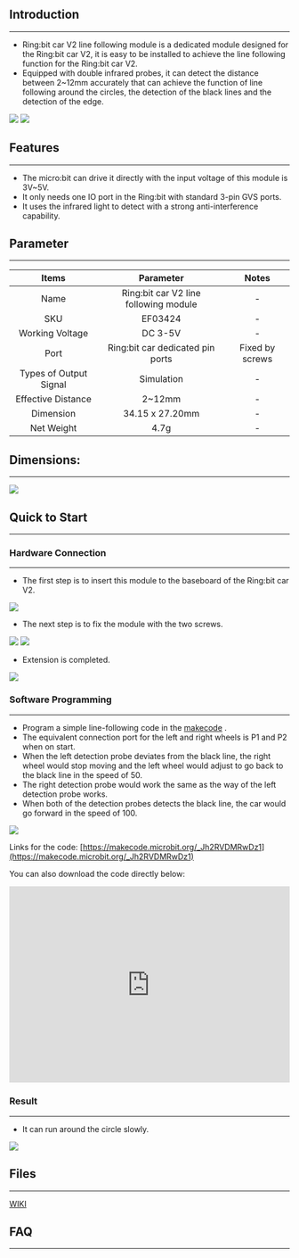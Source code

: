 ## Introduction
---
- Ring:bit car V2 line following module is a dedicated module designed for the Ring:bit car V2, it is easy to be installed to achieve the line following function for the Ring:bit car V2. 
- Equipped with double infrared probes, it can detect the distance between 2~12mm accurately that can achieve the function of line following around the circles, the detection of the black lines and the detection of the edge.

 ![](https://i.imgur.com/IZEjlSs.jpg) ![](https://i.imgur.com/x5TV42w.jpg)

## Features
---
- The micro:bit can drive it directly with the input voltage of this module is 3V~5V.
- It only needs one IO port in the Ring:bit with standard 3-pin GVS ports.
- It uses the infrared light to detect with a strong anti-interference capability.

## Parameter
---

 Items | Parameter | Notes 
 :-: | :-: |:-:
 Name |Ring:bit car V2 line following module|-
 SKU|EF03424|-
 Working Voltage |DC 3-5V|-
 Port |Ring:bit car dedicated pin ports|Fixed by screws
 Types of Output Signal |Simulation|-
 Effective Distance |2~12mm|-
 Dimension |34.15 x 27.20mm|-
 Net Weight |4.7g|-


## Dimensions:
---

 ![](https://i.imgur.com/R1Xee8w.png)


## Quick to Start
---
### Hardware Connection  
---
- The first step is to insert this module to the baseboard of the Ring:bit car V2.

 ![](https://i.imgur.com/LOXjMgx.gif)

- The next step is to fix the module with the two screws.

 ![](https://i.imgur.com/rM1zdpz.gif) ![](https://i.imgur.com/T5ptc8F.gif)

- Extension is completed.

 ![](https://i.imgur.com/BcVzgia.jpg)

### Software Programming  
---



- Program a simple line-following code in the [makecode](https://makecode.microbit.org/) .
- The equivalent connection port for the left and right wheels is P1 and P2 when on start.
- When the left detection probe deviates from the black line, the right wheel would stop moving and the left wheel would adjust to go back to the black line in the speed of 50.
- The right detection probe would work the same as the way of the left detection probe works.
- When both of the detection probes detects the black line, the car would go forward in the speed of 100.

 ![](https://i.imgur.com/gZ0qhYI.png)



Links for the code: [https://makecode.microbit.org/_Jh2RVDMRwDz1](https://makecode.microbit.org/_Jh2RVDMRwDz1)

You can also download the code directly below:

 <div style="position:relative;height:0;padding-bottom:70%;overflow:hidden;"><iframe style="position:absolute;top:0;left:0;width:100%;height:100%;" src="https://makecode.microbit.org/#pub:_Jh2RVDMRwDz1" frameborder="0" sandbox="allow-popups allow-forms allow-scripts allow-same-origin"></iframe></div>

### Result
---


- It can run around the circle slowly.

 ![](https://i.imgur.com/B3YyUIc.gif)

## Files
---
[WIKI](https://github.com/elecfreaks/learn-cn)

## FAQ
---
